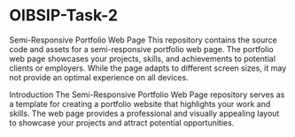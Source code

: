 # OIBSIP-Task-2

Semi-Responsive Portfolio Web Page
This repository contains the source code and assets for a semi-responsive portfolio web page. The portfolio web page showcases your projects, skills, and achievements to potential clients or employers. While the page adapts to different screen sizes, it may not provide an optimal experience on all devices.

Introduction
The Semi-Responsive Portfolio Web Page repository serves as a template for creating a portfolio website that highlights your work and skills. The web page provides a professional and visually appealing layout to showcase your projects and attract potential opportunities.

